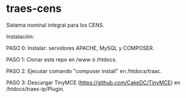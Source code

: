 # traes-cens

Sistema nominal integral para los CENS.

Instalación:

PASO 0: Instalar: servidores APACHE, MySQL y COMPOSER.


PASO 1: Clonar este repo en /www ó /htdocs.


PASO 2: Ejecutar comando "composer install" en /htdocs/traac.


PASO 3: Descargar TinyMCE (https://github.com/CakeDC/TinyMCE) en /htdocs/traes-ip/Plugin.
